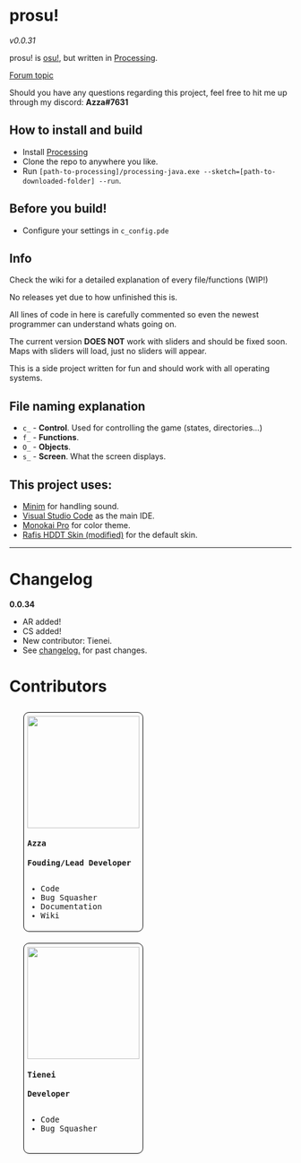 # prosu!
*v0.0.31*

prosu! is [osu!](https://osu.ppy.sh), but written in [Processing](https://processing.org/).

[Forum topic](https://osu.ppy.sh/community/forums/topics/989272)

Should you have any questions regarding this project, feel free to hit me up through my discord: **Azza#7631**

## How to install and build
- Install [Processing](https://processing.org/)
- Clone the repo to anywhere you like.
- Run `[path-to-processing]/processing-java.exe --sketch=[path-to-downloaded-folder] --run`.

## Before you build!
- Configure your settings in `c_config.pde`

## Info
Check the wiki for a detailed explanation of every file/functions (WIP!)

No releases yet due to how unfinished this is.

All lines of code in here is carefully commented so even the newest programmer can understand whats going on.

The current version **DOES NOT** work with sliders and should be fixed soon. Maps with sliders will load, just no sliders will appear.

This is a side project written for fun and should work with all operating systems.

## File naming explanation
- `c_` - **Control**. Used for controlling the game (states, directories...)
- `f_` - **Functions**.
- `O_` - **Objects**.
- `s_` - **Screen**. What the screen displays.
## This project uses:
- [Minim](http://code.compartmental.net/minim/) for handling sound.
- [Visual Studio Code](https://code.visualstudio.com/) as the main IDE.
- [Monokai Pro](https://monokai.pro/) for color theme.
- [Rafis HDDT Skin (modified)](https://skins.osuck.net/index.php?newsid=166) for the default skin.

---
# Changelog
**0.0.34**
- AR added!
- CS added!
- New contributor: Tienei.
- See [changelog.](https://github.com/AzzaDeveloper/prosu/wiki/Changelog) for past changes.
# Contributors
<kbd>
<div style="float:left; margin: 10px 25px; border-radius: 10px; border: 1px solid black; padding:6px">
	<img src="https://i.imgur.com/RL0NPm2.jpg" width=200 height=200>  
	<h4><b>Azza</b></h4>  
	<span><b>Fouding/Lead Developer</b></span><br><br>
    <span>
    	<ul>
        	<li> Code
            <li> Bug Squasher
			<li> Documentation
			<li> Wiki
       </ul>
    </span>    
</div>
</kbd>

<kbd>
<div style="float:left; margin: 10px 25px; border-radius: 10px; border: 1px solid black; padding:6px">
	<img src="https://i.imgur.com/9s9UyBT.png" width=200 height=200>  
	<h4><b>Tienei</b></h4>  
	<span><b>Developer</b></span><br><br>
    <span>
    	<ul>
        	<li> Code
            <li> Bug Squasher
			<br>
			<br>
       </ul>
    </span>    
</div>
</kbd>